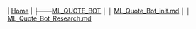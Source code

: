 | [Home](https://github.com/BBITWestin/BBITWestin.github.io/tree/main)
|
├───[ML_QUOTE_BOT](https://github.com/BBITWestin/BBITWestin.github.io/tree/main/ML_QUOTE_BOT)
│ │ [ML_Quote_Bot_init.md](https://github.com/BBITWestin/BBITWestin.github.io/blob/main/ML_QUOTE_BOT/ML_Quote_Bot_init.md)
│ │ [ML_Quote_Bot_Research.md](https://github.com/BBITWestin/BBITWestin.github.io/blob/main/ML_QUOTE_BOT/ML_Quote_Bot_Research.md)
